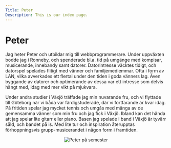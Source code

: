 ```yaml
---
Title: Peter
Description: This is our index page.
---
```


Peter
==========================

Jag heter Peter och utbildar mig till webbprogrammerare. Under uppväxten bodde jag i Ronneby, och spenderade bl.a. tid på umgänge med kompisar, musicerande, innebandy samt datorer. Datorintresse väcktes tidigt, och datorspel spelades flitigt med vänner och familjemedlemmar. Ofta i form av LAN, vilka avverkades ett flertal under den tiden i goda vänners lag. Även byggande av datorer och optimerande av dessa var ett intresse som delvis hängt med, idag med mer vikt på mjukvara.

Under andra studier i Växjö träffade jag min nuvarande fru, och vi flyttade till Göteborg när vi båda var färdigstuderade, där vi fortfarande är kvar idag. På fritiden spelar jag mycket tennis och umgås med många av de gemensamma vänner som min fru och jag fick i Växjö. Ibland kan det hända att jag spelar lite gitarr eller piano. Basen jag spelade i band i Växjö är tyvärr såld, och bandet på is. Med lite tur och inspiration återupptas förhoppningsvis grupp-musicerandet i någon form i framtiden.

<div style="text-align: center;">
<img src="%assets_url%/img/me.PNG" alt="Peter på semester">
</div>

